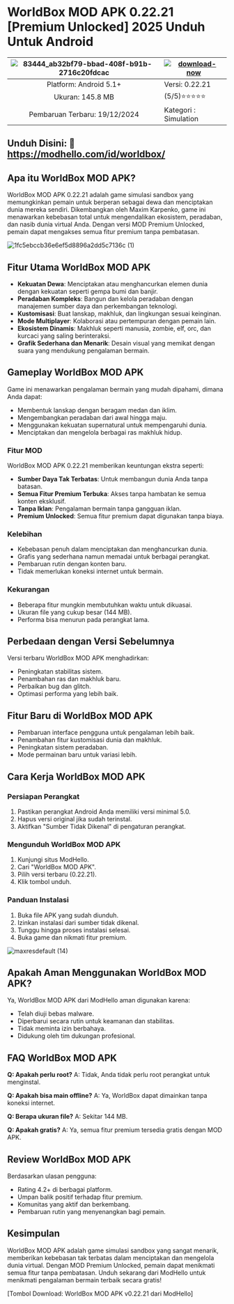 

# WorldBox MOD APK 0.22.21 [Premium Unlocked] 2025 Unduh Untuk Android

| ![83444_ab32bf79-bbad-408f-b91b-2716c20fdcac](https://github.com/user-attachments/assets/d2dade3a-11b2-4452-b27c-a065f99000d4) | [![download-now](https://github.com/user-attachments/assets/22657e67-9d2d-46af-a41a-5d365d2ddc1f)](https://modhello.com/id/worldbox/)  |
|:-------------------------------------------------:|-----------------------|
| Platform: Android 5.1+                      | Versi: 0.22.21    |
| Ukuran: 145.8 MB                                |  (5/5)⭐️⭐️⭐️⭐️⭐️  |
| Pembaruan Terbaru: 19/12/2024                     | Kategori : Simulation |

## Unduh Disini: 🎉 https://modhello.com/id/worldbox/

## Apa itu WorldBox MOD APK?

WorldBox MOD APK 0.22.21 adalah game simulasi sandbox yang memungkinkan pemain untuk berperan sebagai dewa dan menciptakan dunia mereka sendiri. Dikembangkan oleh Maxim Karpenko, game ini menawarkan kebebasan total untuk mengendalikan ekosistem, peradaban, dan nasib dunia virtual Anda. Dengan versi MOD Premium Unlocked, pemain dapat mengakses semua fitur premium tanpa pembatasan.

![1fc5ebccb36e6ef5d8896a2dd5c7136c (1)](https://github.com/user-attachments/assets/5cdf6f07-8993-4676-bde9-da4f0d0b451f)


## Fitur Utama WorldBox MOD APK

* **Kekuatan Dewa**: Menciptakan atau menghancurkan elemen dunia dengan kekuatan seperti gempa bumi dan banjir.
* **Peradaban Kompleks**: Bangun dan kelola peradaban dengan manajemen sumber daya dan perkembangan teknologi.
* **Kustomisasi**: Buat lanskap, makhluk, dan lingkungan sesuai keinginan.
* **Mode Multiplayer**: Kolaborasi atau pertempuran dengan pemain lain.
* **Ekosistem Dinamis**: Makhluk seperti manusia, zombie, elf, orc, dan kurcaci yang saling berinteraksi.
* **Grafik Sederhana dan Menarik**: Desain visual yang memikat dengan suara yang mendukung pengalaman bermain.

## Gameplay WorldBox MOD APK

Game ini menawarkan pengalaman bermain yang mudah dipahami, dimana Anda dapat:
* Membentuk lanskap dengan beragam medan dan iklim.
* Mengembangkan peradaban dari awal hingga maju.
* Menggunakan kekuatan supernatural untuk mempengaruhi dunia.
* Menciptakan dan mengelola berbagai ras makhluk hidup.

### Fitur MOD

WorldBox MOD APK 0.22.21 memberikan keuntungan ekstra seperti:
* **Sumber Daya Tak Terbatas**: Untuk membangun dunia Anda tanpa batasan.
* **Semua Fitur Premium Terbuka**: Akses tanpa hambatan ke semua konten eksklusif.
* **Tanpa Iklan**: Pengalaman bermain tanpa gangguan iklan.
* **Premium Unlocked**: Semua fitur premium dapat digunakan tanpa biaya.

### Kelebihan

* Kebebasan penuh dalam menciptakan dan menghancurkan dunia.
* Grafis yang sederhana namun memadai untuk berbagai perangkat.
* Pembaruan rutin dengan konten baru.
* Tidak memerlukan koneksi internet untuk bermain.

### Kekurangan

* Beberapa fitur mungkin membutuhkan waktu untuk dikuasai.
* Ukuran file yang cukup besar (144 MB).
* Performa bisa menurun pada perangkat lama.

## Perbedaan dengan Versi Sebelumnya

Versi terbaru WorldBox MOD APK menghadirkan:
* Peningkatan stabilitas sistem.
* Penambahan ras dan makhluk baru.
* Perbaikan bug dan glitch.
* Optimasi performa yang lebih baik.

## Fitur Baru di WorldBox MOD APK

* Pembaruan interface pengguna untuk pengalaman lebih baik.
* Penambahan fitur kustomisasi dunia dan makhluk.
* Peningkatan sistem peradaban.
* Mode permainan baru untuk variasi lebih.

## Cara Kerja WorldBox MOD APK

### Persiapan Perangkat

1. Pastikan perangkat Android Anda memiliki versi minimal 5.0.
2. Hapus versi original jika sudah terinstal.
3. Aktifkan "Sumber Tidak Dikenal" di pengaturan perangkat.

### Mengunduh WorldBox MOD APK

1. Kunjungi situs ModHello.
2. Cari "WorldBox MOD APK".
3. Pilih versi terbaru (0.22.21).
4. Klik tombol unduh.

### Panduan Instalasi

1. Buka file APK yang sudah diunduh.
2. Izinkan instalasi dari sumber tidak dikenal.
3. Tunggu hingga proses instalasi selesai.
4. Buka game dan nikmati fitur premium.

![maxresdefault (14)](https://github.com/user-attachments/assets/d9a8c861-3219-4646-9c8a-201f68ba05d1)


## Apakah Aman Menggunakan WorldBox MOD APK?

Ya, WorldBox MOD APK dari ModHello aman digunakan karena:
* Telah diuji bebas malware.
* Diperbarui secara rutin untuk keamanan dan stabilitas.
* Tidak meminta izin berbahaya.
* Didukung oleh tim dukungan profesional.

## FAQ WorldBox MOD APK

**Q: Apakah perlu root?**
A: Tidak, Anda tidak perlu root perangkat untuk menginstal.

**Q: Apakah bisa main offline?**
A: Ya, WorldBox dapat dimainkan tanpa koneksi internet.

**Q: Berapa ukuran file?**
A: Sekitar 144 MB.

**Q: Apakah gratis?**
A: Ya, semua fitur premium tersedia gratis dengan MOD APK.

## Review WorldBox MOD APK

Berdasarkan ulasan pengguna:
* Rating 4.2+ di berbagai platform.
* Umpan balik positif terhadap fitur premium.
* Komunitas yang aktif dan berkembang.
* Pembaruan rutin yang menyenangkan bagi pemain.

## Kesimpulan

WorldBox MOD APK adalah game simulasi sandbox yang sangat menarik, memberikan kebebasan tak terbatas dalam menciptakan dan mengelola dunia virtual. Dengan MOD Premium Unlocked, pemain dapat menikmati semua fitur tanpa pembatasan. Unduh sekarang dari ModHello untuk menikmati pengalaman bermain terbaik secara gratis!

[Tombol Download: WorldBox MOD APK v0.22.21 dari ModHello]
